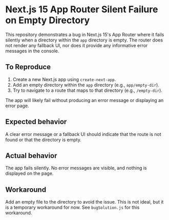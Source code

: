 # Next.js 15 App Router Silent Failure on Empty Directory

This repository demonstrates a bug in Next.js 15's App Router where it fails silently when a directory within the `app` directory is empty.  The router does not render any fallback UI, nor does it provide any informative error messages in the console.

## To Reproduce

1. Create a new Next.js app using `create-next-app`.
2. Add an empty directory within the `app` directory (e.g., `app/empty-dir`).
3. Try to navigate to a route that maps to that directory (e.g., `/empty-dir`).

The app will likely fail without producing an error message or displaying an error page.

## Expected behavior

A clear error message or a fallback UI should indicate that the route is not found or that the directory is empty.

## Actual behavior

The app fails silently. No error messages are visible, and nothing is displayed on the page.

## Workaround

Add an empty file to the directory to avoid the issue.  This is not ideal, but it is a temporary workaround for now.  See `bugSolution.js` for this workaround.